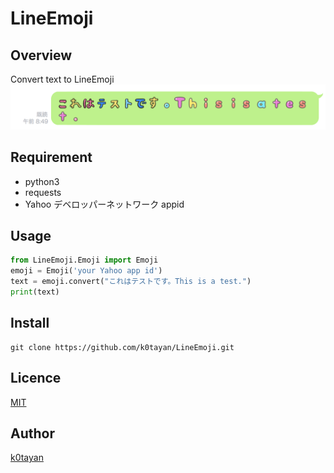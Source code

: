 LineEmoji
====

## Overview
Convert text to LineEmoji
![demo](./images/demo.png)
## Requirement
- python3
- requests
- Yahoo デベロッパーネットワーク appid
## Usage
```python
from LineEmoji.Emoji import Emoji
emoji = Emoji('your Yahoo app id')
text = emoji.convert("これはテストです。This is a test.")
print(text)
```
## Install
``` 
git clone https://github.com/k0tayan/LineEmoji.git
```
## Licence

[MIT](https://github.com/k0tayan/LineEmoji/blob/master/LICENSE)

## Author

[k0tayan](https://twitter.com/kotayan_0415)
